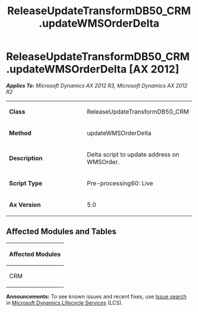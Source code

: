 ﻿---
title: ReleaseUpdateTransformDB50_CRM.updateWMSOrderDelta
TOCTitle: ReleaseUpdateTransformDB50_CRM.updateWMSOrderDelta
ms:assetid: 51f4c34e-4bfa-d292-3c15-0beaa92f76ac
ms:mtpsurl: https://msdn.microsoft.com/en-us/library/JJ685539(v=AX.60)
ms:contentKeyID: 49708243
ms.date: 05/18/2015
mtps_version: v=AX.60
---

# ReleaseUpdateTransformDB50\_CRM.updateWMSOrderDelta [AX 2012]


_**Applies To:** Microsoft Dynamics AX 2012 R3, Microsoft Dynamics AX 2012 R2_

<table>
<colgroup>
<col style="width: 50%" />
<col style="width: 50%" />
</colgroup>
<tbody>
<tr class="odd">
<td><p><strong>Class</strong></p></td>
<td><p>ReleaseUpdateTransformDB50_CRM</p></td>
</tr>
<tr class="even">
<td><p><strong>Method</strong></p></td>
<td><p>updateWMSOrderDelta</p></td>
</tr>
<tr class="odd">
<td><p><strong>Description</strong></p></td>
<td><p>Delta script to update address on WMSOrder.</p></td>
</tr>
<tr class="even">
<td><p><strong>Script Type</strong></p></td>
<td><p>Pre-processing60: Live</p></td>
</tr>
<tr class="odd">
<td><p><strong>Ax Version</strong></p></td>
<td><p>5.0</p></td>
</tr>
</tbody>
</table>


## Affected Modules and Tables

<table>
<colgroup>
<col style="width: 100%" />
</colgroup>
<thead>
<tr class="header">
<th><p>Affected Modules</p></th>
</tr>
</thead>
<tbody>
<tr class="odd">
<td><p>CRM</p></td>
</tr>
</tbody>
</table>

  
**Announcements:** To see known issues and recent fixes, use [Issue search](http://go.microsoft.com/fwlink/?linkid=389258) in [Microsoft Dynamics Lifecycle Services](http://go.microsoft.com/fwlink/?linkid=306505) (LCS).

